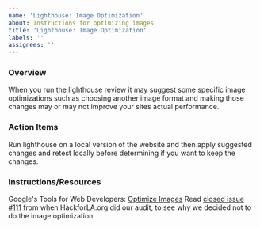 ```yaml
---
name: 'Lighthouse: Image Optimization'
about: Instructions for optimizing images
title: 'Lighthouse: Image Optimization'
labels: ''
assignees: ''
---
```


### Overview

When you run the lighthouse review it may suggest some specific image optimizations such as choosing another image format and making those changes may or may not improve your sites actual performance.

### Action Items

Run lighthouse on a local version of the website and then apply suggested changes and retest locally before determining if you want to keep the changes.

### Instructions/Resources

Google's Tools for Web Developers: [Optimize Images](https://developers.google.com/web/tools/lighthouse/audits/optimize-images)
Read [closed issue #111](https://github.com/hackforla/website/issues/111) from when HackforLA.org did our audit, to see why we decided not to do the image optimization
